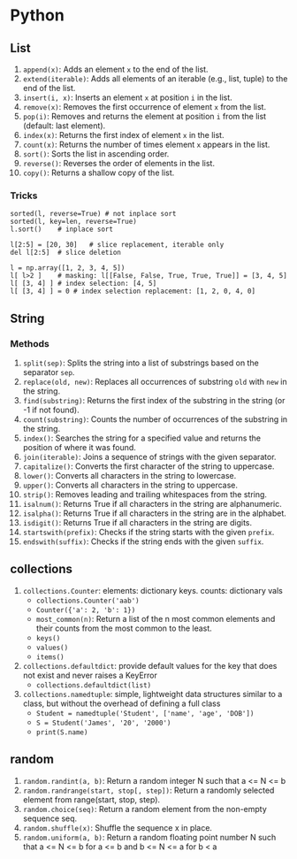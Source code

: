 # Python

## List
1. `append(x)`: Adds an element `x` to the end of the list.
1. `extend(iterable)`: Adds all elements of an iterable (e.g., list, tuple) to the end of the list.
1. `insert(i, x)`: Inserts an element `x` at position `i` in the list.
1. `remove(x)`: Removes the first occurrence of element `x` from the list.
1. `pop(i)`: Removes and returns the element at position `i` from the list (default: last element).
1. `index(x)`: Returns the first index of element `x` in the list.
1. `count(x)`: Returns the number of times element `x` appears in the list.
1. `sort()`: Sorts the list in ascending order.
1. `reverse()`: Reverses the order of elements in the list.
1. `copy()`: Returns a shallow copy of the list.

### Tricks
```
sorted(l, reverse=True)	# not inplace sort
sorted(l, key=len, reverse=True)
l.sort()	# inplace sort

l[2:5] = [20, 30]	# slice replacement, iterable only
del l[2:5]	# slice deletion

l = np.array([1, 2, 3, 4, 5])
l[ l>2 ]	# masking: l[[False, False, True, True, True]] = [3, 4, 5]
l[ [3, 4] ]	# index selection: [4, 5]
l[ [3, 4] ] = 0	# index selection replacement: [1, 2, 0, 4, 0]
```

## String
### Methods
1. `split(sep)`: Splits the string into a list of substrings based on the separator `sep`.
1. `replace(old, new)`: Replaces all occurrences of substring `old` with `new` in the string.
1. `find(substring)`: Returns the first index of the substring in the string (or -1 if not found).
1. `count(substring)`: Counts the number of occurrences of the substring in the string.
1. `index()`: Searches the string for a specified value and returns the position of where it was found.
1. `join(iterable)`: Joins a sequence of strings with the given separator.
1. `capitalize()`: Converts the first character of the string to uppercase.
1. `lower()`: Converts all characters in the string to lowercase.
1. `upper()`: Converts all characters in the string to uppercase.
1. `strip()`: Removes leading and trailing whitespaces from the string.
1. `isalnum()`: Returns True if all characters in the string are alphanumeric.
1. `isalpha()`: Returns True if all characters in the string are in the alphabet.
1. `isdigit()`: Returns True if all characters in the string are digits.
1. `startswith(prefix)`: Checks if the string starts with the given `prefix`.
1. `endswith(suffix)`: Checks if the string ends with the given `suffix`.

## collections
1. `collections.Counter`: elements: dictionary keys. counts: dictionary vals
	- `collections.Counter('aab')`
	- `Counter({'a': 2, 'b': 1})`
	- `most_common(n)`: Return a list of the n most common elements and their counts from the most common to the least.
	- `keys()`
	- `values()`
	- `items()`
1. `collections.defaultdict`: provide default values for the key that does not exist and never raises a KeyError
	- `collections.defaultdict(list)`
1. `collections.namedtuple`: simple, lightweight data structures similar to a class, but without the overhead of defining a full class
	- `Student = namedtuple('Student', ['name', 'age', 'DOB'])`
	- `S = Student('James', '20', '2000')`
	- `print(S.name)`

## random
1. `random.randint(a, b)`: Return a random integer N such that a <= N <= b
1. `random.randrange(start, stop[, step])`: Return a randomly selected element from range(start, stop, step).
1. `random.choice(seq)`: Return a random element from the non-empty sequence seq. 
1. `random.shuffle(x)`: Shuffle the sequence x in place.
1. `random.uniform(a, b)`: Return a random floating point number N such that a <= N <= b for a <= b and b <= N <= a for b < a



